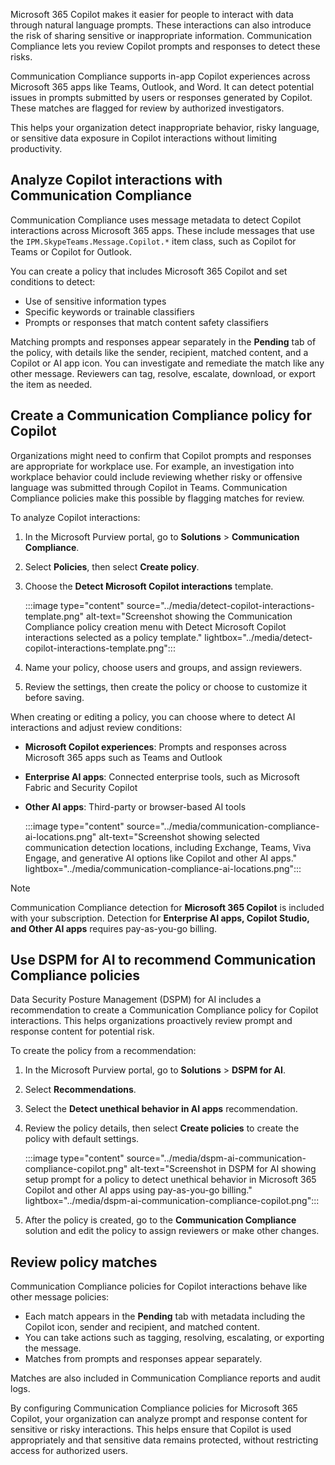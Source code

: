 Microsoft 365 Copilot makes it easier for people to interact with data through natural language prompts. These interactions can also introduce the risk of sharing sensitive or inappropriate information. Communication Compliance lets you review Copilot prompts and responses to detect these risks.

Communication Compliance supports in-app Copilot experiences across Microsoft 365 apps like Teams, Outlook, and Word. It can detect potential issues in prompts submitted by users or responses generated by Copilot. These matches are flagged for review by authorized investigators.

This helps your organization detect inappropriate behavior, risky language, or sensitive data exposure in Copilot interactions without limiting productivity.

## Analyze Copilot interactions with Communication Compliance

Communication Compliance uses message metadata to detect Copilot interactions across Microsoft 365 apps. These include messages that use the `IPM.SkypeTeams.Message.Copilot.*` item class, such as Copilot for Teams or Copilot for Outlook.

You can create a policy that includes Microsoft 365 Copilot and set conditions to detect:

- Use of sensitive information types
- Specific keywords or trainable classifiers
- Prompts or responses that match content safety classifiers

Matching prompts and responses appear separately in the **Pending** tab of the policy, with details like the sender, recipient, matched content, and a Copilot or AI app icon. You can investigate and remediate the match like any other message. Reviewers can tag, resolve, escalate, download, or export the item as needed.

## Create a Communication Compliance policy for Copilot

Organizations might need to confirm that Copilot prompts and responses are appropriate for workplace use. For example, an investigation into workplace behavior could include reviewing whether risky or offensive language was submitted through Copilot in Teams. Communication Compliance policies make this possible by flagging matches for review.

To analyze Copilot interactions:

1. In the Microsoft Purview portal, go to **Solutions** > **Communication Compliance**.
1. Select **Policies**, then select **Create policy**.
1. Choose the **Detect Microsoft Copilot interactions** template.

    :::image type="content" source="../media/detect-copilot-interactions-template.png" alt-text="Screenshot showing the Communication Compliance policy creation menu with Detect Microsoft Copilot interactions selected as a policy template." lightbox="../media/detect-copilot-interactions-template.png":::

1. Name your policy, choose users and groups, and assign reviewers.
1. Review the settings, then create the policy or choose to customize it before saving.

When creating or editing a policy, you can choose where to detect AI interactions and adjust review conditions:

- **Microsoft Copilot experiences**: Prompts and responses across Microsoft 365 apps such as Teams and Outlook
- **Enterprise AI apps**: Connected enterprise tools, such as Microsoft Fabric and Security Copilot
- **Other AI apps**: Third-party or browser-based AI tools

    :::image type="content" source="../media/communication-compliance-ai-locations.png" alt-text="Screenshot showing selected communication detection locations, including Exchange, Teams, Viva Engage, and generative AI options like Copilot and other AI apps." lightbox="../media/communication-compliance-ai-locations.png":::

> [!NOTE]
> Communication Compliance detection for **Microsoft 365 Copilot** is included with your subscription. Detection for **Enterprise AI apps, Copilot Studio, and Other AI apps** requires pay-as-you-go billing.

## Use DSPM for AI to recommend Communication Compliance policies

Data Security Posture Management (DSPM) for AI includes a recommendation to create a Communication Compliance policy for Copilot interactions. This helps organizations proactively review prompt and response content for potential risk.

To create the policy from a recommendation:

1. In the Microsoft Purview portal, go to **Solutions** > **DSPM for AI**.
1. Select **Recommendations**.
1. Select the **Detect unethical behavior in AI apps** recommendation.
1. Review the policy details, then select **Create policies** to create the policy with default settings.

    :::image type="content" source="../media/dspm-ai-communication-compliance-copilot.png" alt-text="Screenshot in DSPM for AI showing setup prompt for a policy to detect unethical behavior in Microsoft 365 Copilot and other AI apps using pay-as-you-go billing." lightbox="../media/dspm-ai-communication-compliance-copilot.png":::

1. After the policy is created, go to the **Communication Compliance** solution and edit the policy to assign reviewers or make other changes.

## Review policy matches

Communication Compliance policies for Copilot interactions behave like other message policies:

- Each match appears in the **Pending** tab with metadata including the Copilot icon, sender and recipient, and matched content.
- You can take actions such as tagging, resolving, escalating, or exporting the message.
- Matches from prompts and responses appear separately.

Matches are also included in Communication Compliance reports and audit logs.

By configuring Communication Compliance policies for Microsoft 365 Copilot, your organization can analyze prompt and response content for sensitive or risky interactions. This helps ensure that Copilot is used appropriately and that sensitive data remains protected, without restricting access for authorized users.
